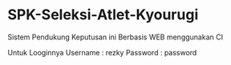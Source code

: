 # SPK-Seleksi-Atlet-Kyourugi
Sistem Pendukung Keputusan ini Berbasis WEB menggunakan CI 

Untuk Looginnya 
Username : rezky
Password : password
